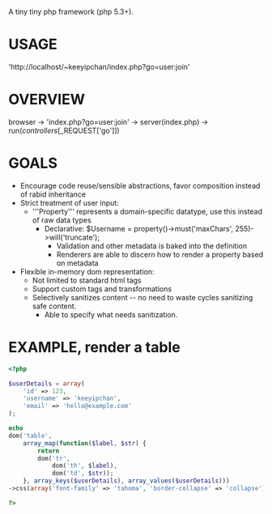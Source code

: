 A tiny tiny php framework (php 5.3+).

USAGE
===
'http://localhost/~keeyipchan/index.php?go=user:join'

OVERVIEW
===

browser -> 'index.php?go=user:join' -> server(index.php) -> run($controllers[$_REQUEST['go']])



GOALS
===

*	Encourage code reuse/sensible abstractions, favor composition instead of rabid inheritance
*	Strict treatment of user input:
	*	'''Property''' represents a domain-specific datatype, use this instead of raw data types
		*	Declarative: $Username = property()->must('maxChars', 255)->will('truncate');
			*	Validation and other metadata is baked into the definition
			*	Renderers are able to discern how to render a property based on metadata
*	Flexible in-memory dom representation:
	*	Not limited to standard html tags
	*	Support custom tags and transformations
	*	Selectively sanitizes content -- no need to waste cycles sanitizing safe content.
		*	Able to specify what needs sanitization.



EXAMPLE, render a table
===

```php
<?php

$userDetails = array(
	'id' => 123,
	'username' => 'keeyipchan',
	'email' => 'hello@example.com'
);

echo
dom('table',
	array_map(function($label, $str) {
		return
		dom('tr',
			dom('th', $label),
			dom('td', $str));
	}, array_keys($userDetails), array_values($userDetails)))
->css(array('font-family' => 'tahoma', 'border-collapse' => 'collapse'));

?>
```
